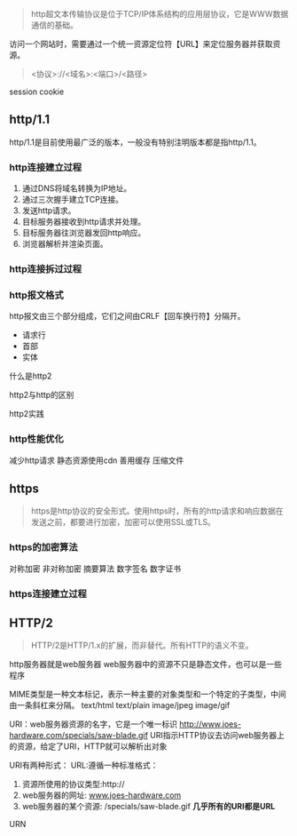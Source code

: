 >http超文本传输协议是位于TCP/IP体系结构的应用层协议，它是WWW数据通信的基础。

访问一个网站时，需要通过一个统一资源定位符【URL】来定位服务器并获取资源。
> <协议>://<域名>:<端口>/<路径>


session
cookie
## http/1.1
http/1.1是目前使用最广泛的版本，一般没有特别注明版本都是指http/1.1。
### http连接建立过程

1. 通过DNS将域名转换为IP地址。
2. 通过三次握手建立TCP连接。
3. 发送http请求。
4. 目标服务器接收到http请求并处理。
5. 目标服务器往浏览器发回http响应。
6. 浏览器解析并渲染页面。
### http连接拆过过程



### http报文格式
http报文由三个部分组成，它们之间由CRLF【回车换行符】分隔开。
- 请求行
- 首部
- 实体



什么是http2

http2与http的区别

http2实践

### http性能优化

减少http请求
静态资源使用cdn
善用缓存
压缩文件

## https
>https是http协议的安全形式。使用https时，所有的http请求和响应数据在发送之前，都要进行加密，加密可以使用SSL或TLS。

### https的加密算法
对称加密
非对称加密
摘要算法
数字签名
数字证书
### https连接建立过程


## HTTP/2
>HTTP/2是HTTP/1.x的扩展，而非替代。所有HTTP的语义不变。


http服务器就是web服务器
web服务器中的资源不只是静态文件，也可以是一些程序

MIME类型是一种文本标记，表示一种主要的对象类型和一个特定的子类型，中间由一条斜杠来分隔。
text/html
text/plain
image/jpeg
image/gif

URI：web服务器资源的名字，它是一个唯一标识
http://www.joes-hardware.com/specials/saw-blade.gif
URI指示HTTP协议去访问web服务器上的资源，给定了URI，HTTP就可以解析出对象

URI有两种形式：
URL:遵循一种标准格式：
1. 资源所使用的协议类型:http://
2. web服务器的网址: www.joes-hardware.com
3. web服务器的某个资源: /specials/saw-blade.gif
  **几乎所有的URI都是URL**

URN



